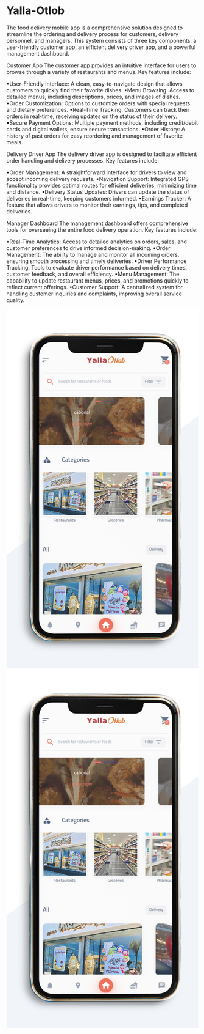 # Yalla-Otlob

The food delivery mobile app is a comprehensive solution designed to streamline the ordering and delivery process for customers, delivery personnel, and managers. This system consists of three key components: a user-friendly customer app, an efficient delivery driver app, and a powerful management dashboard.

Customer App
The customer app provides an intuitive interface for users to browse through a variety of restaurants and menus. Key features include:

  •User-Friendly Interface: A clean, easy-to-navigate design that allows customers to quickly find their favorite dishes.
  •Menu Browsing: Access to detailed menus, including descriptions, prices, and images of dishes.
  •Order Customization: Options to customize orders with special requests and dietary preferences.
  •Real-Time Tracking: Customers can track their orders in real-time, receiving updates on the status of their delivery.
  •Secure Payment Options: Multiple payment methods, including credit/debit cards and digital wallets, ensure secure transactions.
  •Order History: A history of past orders for easy reordering and management of favorite meals.
  
Delivery Driver App
The delivery driver app is designed to facilitate efficient order handling and delivery processes. Key features include:

  •Order Management: A straightforward interface for drivers to view and accept incoming delivery requests.
  •Navigation Support: Integrated GPS functionality provides optimal routes for efficient deliveries, minimizing time and distance.
  •Delivery Status Updates: Drivers can update the status of deliveries in real-time, keeping customers informed.
  •Earnings Tracker: A feature that allows drivers to monitor their earnings, tips, and completed deliveries.

Manager Dashboard
The management dashboard offers comprehensive tools for overseeing the entire food delivery operation. Key features include:

  •Real-Time Analytics: Access to detailed analytics on orders, sales, and customer preferences to drive informed decision-making.
  •Order Management: The ability to manage and monitor all incoming orders, ensuring smooth processing and timely deliveries.
  •Driver Performance Tracking: Tools to evaluate driver performance based on delivery times, customer feedback, and overall efficiency.
  •Menu Management: The capability to update restaurant menus, prices, and promotions quickly to reflect current offerings.
  •Customer Support: A centralized system for handling customer inquiries and complaints, improving overall service quality.

  ![alt text](https://github.com/hadeer-elnaghy/Yalla-Otlob/blob/main/screenshots/1.jpg)   ![alt text](https://github.com/hadeer-elnaghy/Yalla-Otlob/blob/main/screenshots/1%20(1).jpg)
